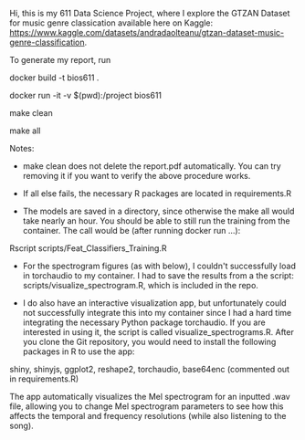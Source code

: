 Hi, this is my 611 Data Science Project, where I explore the GTZAN Dataset for music genre classication available here on Kaggle: https://www.kaggle.com/datasets/andradaolteanu/gtzan-dataset-music-genre-classification.

To generate my report, run

docker build -t bios611 .

docker run -it -v $(pwd):/project bios611

make clean

make all



Notes:

- make clean does not delete the report.pdf automatically. You can try removing it if you want to verify the above procedure works.

- If all else fails, the necessary R packages are located in requirements.R

- The models are saved in a directory, since otherwise the make all would take nearly an hour. You should be able to still run the training from the container. The call would be (after running docker run ...):

Rscript scripts/Feat_Classifiers_Training.R

- For the spectrogram figures (as with below), I couldn't successfully load in torchaudio to my container. I had to save the results from a the script: scripts/visualize_spectrogram.R, which is included in the repo.

- I do also have an interactive visualization app, but unfortunately could not successfully integrate this into my container since I had a hard time integrating the necessary Python package torchaudio. If you are interested in using it, the script is called visualize_spectrograms.R. After you clone the Git repository, you would need to install the following packages in R to use the app:

shiny, shinyjs, ggplot2, reshape2, torchaudio, base64enc (commented out in requirements.R)

The app automatically visualizes the Mel spectrogram for an inputted .wav file, allowing you to change Mel spectrogram parameters to see how this affects the temporal and frequency resolutions (while also listening to the song).
